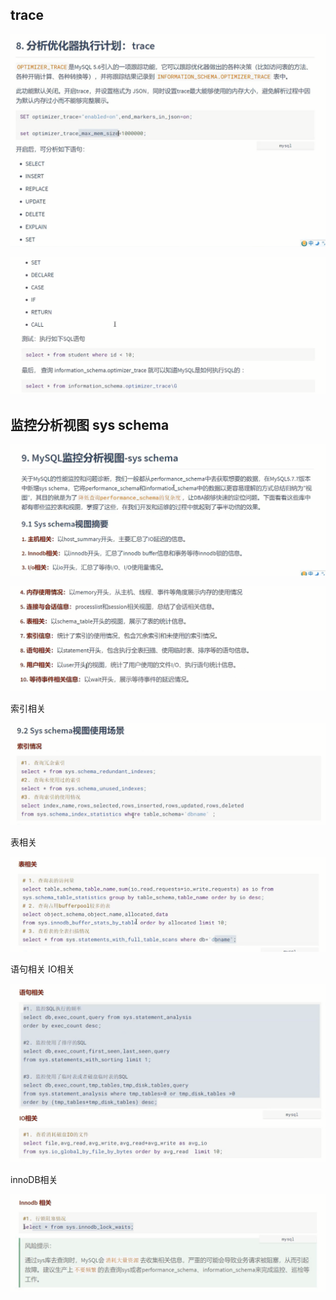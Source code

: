 trace
---

![img_246.png](img_246.png)

![img_247.png](img_247.png)

监控分析视图 sys schema
---

![img_248.png](img_248.png)

![img_249.png](img_249.png)

索引相关

![img_250.png](img_250.png)

表相关

![img_251.png](img_251.png)

语句相关 IO相关

![img_252.png](img_252.png)

innoDB相关

![img_253.png](img_253.png)